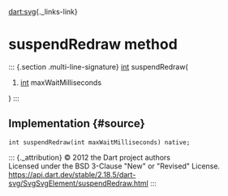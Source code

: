 [dart:svg](../../dart-svg/dart-svg-library){._links-link}

suspendRedraw method
====================

::: {.section .multi-line-signature}
[int](../../dart-core/int-class) suspendRedraw(

1.  [int](../../dart-core/int-class) maxWaitMilliseconds

)
:::

Implementation {#source}
--------------

``` {.language-dart data-language="dart"}
int suspendRedraw(int maxWaitMilliseconds) native;
```

::: {._attribution}
© 2012 the Dart project authors\
Licensed under the BSD 3-Clause \"New\" or \"Revised\" License.\
<https://api.dart.dev/stable/2.18.5/dart-svg/SvgSvgElement/suspendRedraw.html>
:::
